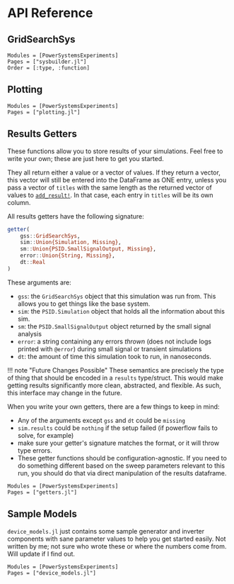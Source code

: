# API Reference

## GridSearchSys

```@autodocs
Modules = [PowerSystemsExperiments]
Pages = ["sysbuilder.jl"]
Order = [:type, :function]
```

## Plotting

```@autodocs
Modules = [PowerSystemsExperiments]
Pages = ["plotting.jl"]
```

## Results Getters
These functions allow you to store results of your simulations. Feel free to write your own; these are just here to get you started.

They all return either a value or a vector of values. If they return a vector, this vector will still be entered into the DataFrame as ONE entry, unless you pass a vector of `titles` with the same length as the returned vector of values to [`add_result!`](@ref). In that case, each entry in `titles` will be its own column.

All results getters have the following signature:

```julia
getter(
    gss::GridSearchSys, 
    sim::Union{Simulation, Missing}, 
    sm::Union{PSID.SmallSignalOutput, Missing}, 
    error::Union{String, Missing},
    dt::Real
)
```
These arguments are:
 - `gss`: the `GridSearchSys` object that this simulation was run from. This allows you to get things like the base system.
 - `sim`: the `PSID.Simulation` object that holds all the information about this sim.
 - `sm`: the `PSID.SmallSignalOutput` object returned by the small signal analysis
 - `error`: a string containing any errors *thrown* (does not include logs printed with `@error`) during small signal or transient simulations
 - `dt`: the amount of time this simulation took to run, in nanoseconds.

!!! note "Future Changes Possible"
    These semantics are precisely the type of thing that should be encoded in a `results` type/struct. This would make getting results significantly more clean, abstracted, and flexible. As such, this interface may change in the future.

When you write your own getters, there are a few things to keep in mind:
- Any of the arguments except `gss` and `dt` could be `missing`
- `sim.results` could be `nothing` if the setup failed (if powerflow fails to solve, for example)
- make sure your getter's signature matches the format, or it will throw type errors.
- These getter functions should be configuration-agnostic. If you need to do something different based on the sweep parameters relevant to this run, you should do that via direct manipulation of the results dataframe.



```@autodocs
Modules = [PowerSystemsExperiments]
Pages = ["getters.jl"]
```

## Sample Models
`device_models.jl` just contains some sample generator and inverter components with sane parameter values to help you get started easily.
Not written by me; not sure who wrote these or where the numbers come from. Will update if I find out.

```@autodocs
Modules = [PowerSystemsExperiments]
Pages = ["device_models.jl"]
```
